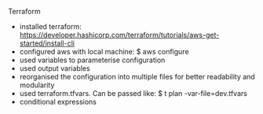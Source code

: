 Terraform

- installed terraform: https://developer.hashicorp.com/terraform/tutorials/aws-get-started/install-cli
- configured aws with local machine: $ aws configure
- used variables to parameterise configuration
- used output variables
- reorganised the configuration into multiple files for better readability and modularity
- used terraform.tfvars. Can be passed like: $ t plan -var-file=dev.tfvars
- conditional expressions
